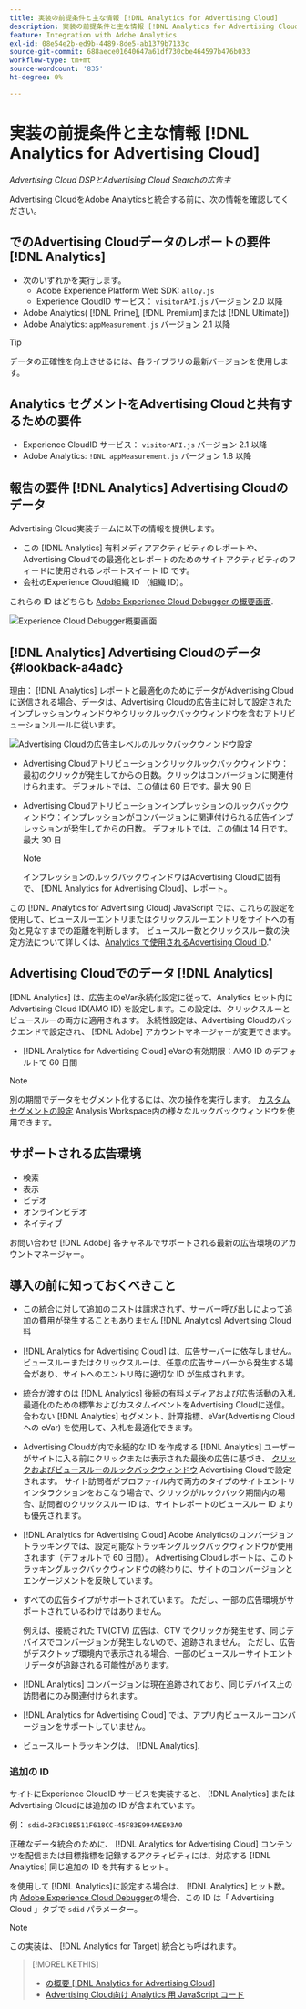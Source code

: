 ```yaml
---
title: 実装の前提条件と主な情報 [!DNL Analytics for Advertising Cloud]
description: 実装の前提条件と主な情報 [!DNL Analytics for Advertising Cloud]
feature: Integration with Adobe Analytics
exl-id: 08e54e2b-ed9b-4489-8de5-ab1379b7133c
source-git-commit: 688aece01640647a61df730cbe464597b476b033
workflow-type: tm+mt
source-wordcount: '835'
ht-degree: 0%

---
```


# 実装の前提条件と主な情報 [!DNL Analytics for Advertising Cloud]

*Advertising Cloud DSPとAdvertising Cloud Searchの広告主*

Advertising CloudをAdobe Analyticsと統合する前に、次の情報を確認してください。

## でのAdvertising Cloudデータのレポートの要件 [!DNL Analytics]

* 次のいずれかを実行します。
   * Adobe Experience Platform Web SDK: `alloy.js`
   * Experience CloudID サービス： `visitorAPI.js` バージョン 2.0 以降
* Adobe Analytics( [!DNL Prime], [!DNL Premium]または [!DNL Ultimate])
* Adobe Analytics: `appMeasurement.js` バージョン 2.1 以降

>[!TIP]
>
>データの正確性を向上させるには、各ライブラリの最新バージョンを使用します。

## Analytics セグメントをAdvertising Cloudと共有するための要件

* Experience CloudID サービス： `visitorAPI.js` バージョン 2.1 以降
* Adobe Analytics: `!DNL appMeasurement.js` バージョン 1.8 以降

## 報告の要件 [!DNL Analytics] Advertising Cloudのデータ

Advertising Cloud実装チームに以下の情報を提供します。

* この [!DNL Analytics] 有料メディアアクティビティのレポートや、Advertising Cloudでの最適化とレポートのためのサイトアクティビティのフィードに使用されるレポートスイート ID です。
* 会社のExperience Cloud組織 ID （組織 ID）。

これらの ID はどちらも [Adobe Experience Cloud Debugger の概要画面](https://experienceleague.adobe.com/docs/debugger/using/run-debugger.html).

![Experience Cloud Debugger概要画面](/help/integrations/assets/a4adc-debugger-summary.png)

## [!DNL Analytics] Advertising Cloudのデータ {#lookback-a4adc}

理由： [!DNL Analytics] レポートと最適化のためにデータがAdvertising Cloudに送信される場合、データは、Advertising Cloudの広告主に対して設定されたインプレッションウィンドウやクリックルックバックウィンドウを含むアトリビューションルールに従います。

![Advertising Cloudの広告主レベルのルックバックウィンドウ設定](/help/integrations/assets/a4adc-lookbacks.png)

* Advertising Cloudアトリビューションクリックルックバックウィンドウ：最初のクリックが発生してからの日数。クリックはコンバージョンに関連付けられます。 デフォルトでは、この値は 60 日です。最大 90 日
* Advertising Cloudアトリビューションインプレッションのルックバックウィンドウ：インプレッションがコンバージョンに関連付けられる広告インプレッションが発生してからの日数。 デフォルトでは、この値は 14 日です。最大 30 日

   >[!NOTE]
   >
   > インプレッションのルックバックウィンドウはAdvertising Cloudに固有で、 [!DNL Analytics for Advertising Cloud]、レポート。

この [!DNL Analytics for Advertising Cloud] JavaScript では、これらの設定を使用して、ビュースルーエントリまたはクリックスルーエントリをサイトへの有効と見なすまでの距離を判断します。 ビュースルー数とクリックスルー数の決定方法について詳しくは、[Analytics で使用されるAdvertising Cloud ID](ids.md).&quot;

## Advertising Cloudでのデータ [!DNL Analytics]

[!DNL Analytics] は、広告主のeVar永続化設定に従って、Analytics ヒット内にAdvertising Cloud ID(AMO ID) を設定します。この設定は、クリックスルーとビュースルーの両方に適用されます。 永続性設定は、Advertising Cloudのバックエンドで設定され、 [!DNL Adobe] アカウントマネージャーが変更できます。

* [!DNL Analytics for Advertising Cloud] eVarの有効期限：AMO ID のデフォルトで 60 日間

>[!NOTE]
>
>別の期間でデータをセグメント化するには、次の操作を実行します。 [カスタムセグメントの設定](https://experienceleague.adobe.com/docs/analytics/components/segmentation/segmentation-workflow/seg-build.html) Analysis Workspace内の様々なルックバックウィンドウを使用できます。

## サポートされる広告環境

* 検索
* 表示
* ビデオ
* オンラインビデオ
* ネイティブ

お問い合わせ [!DNL Adobe] 各チャネルでサポートされる最新の広告環境のアカウントマネージャー。

## 導入の前に知っておくべきこと

* この統合に対して追加のコストは請求されず、サーバー呼び出しによって追加の費用が発生することもありません [!DNL Analytics] Advertising Cloud料

* [!DNL Analytics for Advertising Cloud] は、広告サーバーに依存しません。ビュースルーまたはクリックスルーは、任意の広告サーバーから発生する場合があり、サイトへのエントリ時に適切な ID が生成されます。

* 統合が渡すのは [!DNL Analytics] 後続の有料メディアおよび広告活動の入札最適化のための標準およびカスタムイベントをAdvertising Cloudに送信。 合わない [!DNL Analytics] セグメント、計算指標、eVar(Advertising Cloudへの eVar) を使用して、入札を最適化できます。

* Advertising Cloudが内で永続的な ID を作成する [!DNL Analytics] ユーザーがサイトに入る前にクリックまたは表示された最後の広告に基づき、 [クリックおよびビュースルーのルックバックウィンドウ](#lookback-a4adc) Advertising Cloudで設定されます。 サイト訪問者がプロファイル内で両方のタイプのサイトエントリインタラクションをおこなう場合で、クリックがルックバック期間内の場合、訪問者のクリックスルー ID は、サイトレポートのビュースルー ID よりも優先されます。

* [!DNL Analytics for Advertising Cloud] Adobe Analyticsのコンバージョントラッキングでは、設定可能なトラッキングルックバックウィンドウが使用されます（デフォルトで 60 日間）。 Advertising Cloudレポートは、このトラッキングルックバックウィンドウの終わりに、サイトのコンバージョンとエンゲージメントを反映しています。

* すべての広告タイプがサポートされています。 ただし、一部の広告環境がサポートされているわけではありません。

   例えば、接続された TV(CTV) 広告は、CTV でクリックが発生せず、同じデバイスでコンバージョンが発生しないので、追跡されません。 ただし、広告がデスクトップ環境内で表示される場合、一部のビュースルーサイトエントリデータが追跡される可能性があります。

* [!DNL Analytics] コンバージョンは現在追跡されており、同じデバイス上の訪問者にのみ関連付けられます。

* [!DNL Analytics for Advertising Cloud] では、アプリ内ビュースルーコンバージョンをサポートしていません。

* ビュースルートラッキングは、 [!DNL Analytics].

### 追加の ID

サイトにExperience CloudID サービスを実装すると、 [!DNL Analytics] またはAdvertising Cloudには追加の ID が含まれています。

例： `sdid=2F3C18E511F618CC-45F83E994AEE93A0`

正確なデータ統合のために、 [!DNL Analytics for Advertising Cloud] コンテンツを配信または目標指標を記録するアクティビティには、対応する [!DNL Analytics] 同じ追加の ID を共有するヒット。

を使用して [!DNL Analytics]に設定する場合は、 [!DNL Analytics] ヒット数。 内 [Adobe Experience Cloud Debugger](https://experienceleague.adobe.com/docs/debugger/using/experience-cloud-debugger.html)の場合、この ID は「 Advertising Cloud 」タブで `sdid` パラメーター。

>[!NOTE]
>
> この実装は、 [!DNL Analytics for Target] 統合とも呼ばれます。

>[!MORELIKETHIS]
>
>* [の概要 [!DNL Analytics for Advertising Cloud]](overview.md)
>* [Advertising Cloud向け Analytics 用 JavaScript コード](/help/integrations/analytics/javascript.md)

